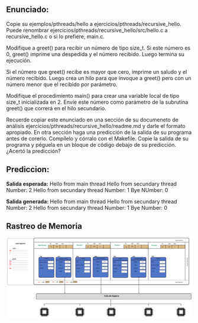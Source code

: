 ## Enunciado:

Copie su ejemplos/pthreads/hello a ejercicios/pthreads/recursive_hello. Puede renombrar ejercicios/pthreads/recursive_hello/src/hello.c a recursive_hello.c o si lo prefiere, main.c.

Modifique a greet() para recibir un número de tipo size_t. Si este número es 0, greet() imprime una despedida y el número recibido. Luego termina su ejecución.

Si el número que greet() recibe es mayor que cero, imprime un saludo y el número recibido. Luego crea un hilo para que invoque a greet() pero con un número menor que el recibido por parámetro.

Modifique el procedimiento main() para crear una variable local de tipo size_t inicializada en 2. Envíe este número como parámetro de la subrutina greet() que correrá en el hilo secundario.

Recuerde copiar este enunciado en una sección de su documeneto de análisis ejercicios/pthreads/recursive_hello/readme.md y darle el formato apropiado. En otra sección haga una predicción de la salida de su programa antes de corerlo. Compílelo y córralo con el Makefile. Copie la salida de su programa y péguela en un bloque de código debajo de su predicción. ¿Acertó la predicción?

## Prediccion:

**Salida esperada:**
Hello from main thread
Hello from secundary thread
Number: 2
Hello from secundary thread
Number: 1
Bye
NUmber: 0

**Salida generada:**
Hello from main thread
Hello from secundary thread
Number: 2
Hello from secundary thread
Number: 1
Bye
Number: 0

## Rastreo de Memoria

![Imagen1](./trace/trace.svg "Rastreo de Memoria")
